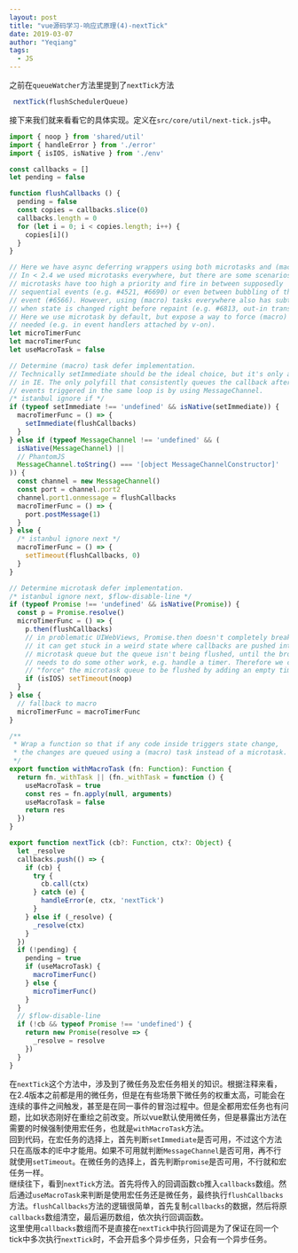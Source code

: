 ```yaml
---
layout: post
title: "vue源码学习-响应式原理(4)-nextTick"
date: 2019-03-07
author: "Yeqiang"
tags:
  - JS
---
```

之前在`queueWatcher`方法里提到了`nextTick`方法
```js
 nextTick(flushSchedulerQueue)
```
接下来我们就来看看它的具体实现。定义在`src/core/util/next-tick.js`中。
```js
import { noop } from 'shared/util'
import { handleError } from './error'
import { isIOS, isNative } from './env'

const callbacks = []
let pending = false

function flushCallbacks () {
  pending = false
  const copies = callbacks.slice(0)
  callbacks.length = 0
  for (let i = 0; i < copies.length; i++) {
    copies[i]()
  }
}

// Here we have async deferring wrappers using both microtasks and (macro) tasks.
// In < 2.4 we used microtasks everywhere, but there are some scenarios where
// microtasks have too high a priority and fire in between supposedly
// sequential events (e.g. #4521, #6690) or even between bubbling of the same
// event (#6566). However, using (macro) tasks everywhere also has subtle problems
// when state is changed right before repaint (e.g. #6813, out-in transitions).
// Here we use microtask by default, but expose a way to force (macro) task when
// needed (e.g. in event handlers attached by v-on).
let microTimerFunc
let macroTimerFunc
let useMacroTask = false

// Determine (macro) task defer implementation.
// Technically setImmediate should be the ideal choice, but it's only available
// in IE. The only polyfill that consistently queues the callback after all DOM
// events triggered in the same loop is by using MessageChannel.
/* istanbul ignore if */
if (typeof setImmediate !== 'undefined' && isNative(setImmediate)) {
  macroTimerFunc = () => {
    setImmediate(flushCallbacks)
  }
} else if (typeof MessageChannel !== 'undefined' && (
  isNative(MessageChannel) ||
  // PhantomJS
  MessageChannel.toString() === '[object MessageChannelConstructor]'
)) {
  const channel = new MessageChannel()
  const port = channel.port2
  channel.port1.onmessage = flushCallbacks
  macroTimerFunc = () => {
    port.postMessage(1)
  }
} else {
  /* istanbul ignore next */
  macroTimerFunc = () => {
    setTimeout(flushCallbacks, 0)
  }
}

// Determine microtask defer implementation.
/* istanbul ignore next, $flow-disable-line */
if (typeof Promise !== 'undefined' && isNative(Promise)) {
  const p = Promise.resolve()
  microTimerFunc = () => {
    p.then(flushCallbacks)
    // in problematic UIWebViews, Promise.then doesn't completely break, but
    // it can get stuck in a weird state where callbacks are pushed into the
    // microtask queue but the queue isn't being flushed, until the browser
    // needs to do some other work, e.g. handle a timer. Therefore we can
    // "force" the microtask queue to be flushed by adding an empty timer.
    if (isIOS) setTimeout(noop)
  }
} else {
  // fallback to macro
  microTimerFunc = macroTimerFunc
}

/**
 * Wrap a function so that if any code inside triggers state change,
 * the changes are queued using a (macro) task instead of a microtask.
 */
export function withMacroTask (fn: Function): Function {
  return fn._withTask || (fn._withTask = function () {
    useMacroTask = true
    const res = fn.apply(null, arguments)
    useMacroTask = false
    return res
  })
}

export function nextTick (cb?: Function, ctx?: Object) {
  let _resolve
  callbacks.push(() => {
    if (cb) {
      try {
        cb.call(ctx)
      } catch (e) {
        handleError(e, ctx, 'nextTick')
      }
    } else if (_resolve) {
      _resolve(ctx)
    }
  })
  if (!pending) {
    pending = true
    if (useMacroTask) {
      macroTimerFunc()
    } else {
      microTimerFunc()
    }
  }
  // $flow-disable-line
  if (!cb && typeof Promise !== 'undefined') {
    return new Promise(resolve => {
      _resolve = resolve
    })
  }
}
```
在`nextTick`这个方法中，涉及到了微任务及宏任务相关的知识。根据注释来看，在2.4版本之前都是用的微任务，但是在有些场景下微任务的权重太高，可能会在连续的事件之间触发，甚至是在同一事件的冒泡过程中。但是全都用宏任务也有问题，比如状态刚好在重绘之前改变。所以vue默认使用微任务，但是暴露出方法在需要的时候强制使用宏任务，也就是`withMacroTask`方法。  
回到代码，在宏任务的选择上，首先判断`setImmediate`是否可用，不过这个方法只在高版本的IE中才能用。如果不可用就判断`MessageChannel`是否可用，再不行就使用`setTimeout`。在微任务的选择上，首先判断`promise`是否可用，不行就和宏任务一样。  
继续往下，看到`nextTick`方法。首先将传入的回调函数`cb`推入`callbacks`数组。然后通过`useMacroTask`来判断是使用宏任务还是微任务，最终执行`flushCallbacks`方法。`flushCallbacks`方法的逻辑很简单，首先复制`callbacks`的数据，然后将原`callbacks`数组清空，最后遍历数组，依次执行回调函数。  
这里使用`callbacks`数组而不是直接在`nextTick`中执行回调是为了保证在同一个tick中多次执行`nextTick`时，不会开启多个异步任务，只会有一个异步任务。
